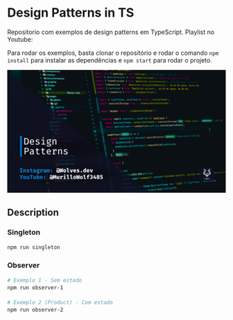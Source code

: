 # Design Patterns in TS

Repositorio com exemplos de design patterns em TypeScript.
Playlist no Youtube:

Para rodar os exemplos, basta clonar o repositório e rodar o comando `npm install` para instalar as dependências e `npm start` para rodar o projeto.

<img src="./assets/bg.png" heigth="300px " width="850px" alt="background" />

## Description

### Singleton

```bash
npm run singleton
```

### Observer

```bash
# Exemplo 1 - Sem estado
npm run observer-1

# Exemplo 2 (Product) - Com estado
npm run observer-2
```
